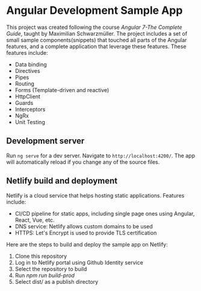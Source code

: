 # Angular Development Sample App

This project was created following the course *Angular 7-The Complete Guide*, taught by Maximilian Schwarzmüller. The project includes a set of small sample components(snippets) that touched all parts of the Angular features, and a complete application that leverage these features. These features include:
- Data binding
- Directives
- Pipes
- Routing
- Forms (Template-driven and reactive)
- HttpClient
- Guards
- Interceptors
- NgRx
- Unit Testing

## Development server

Run `ng serve` for a dev server. Navigate to `http://localhost:4200/`. The app will automatically reload if you change any of the source files.

## Netlify build and deployment
Netlify is a cloud service that helps hosting static applications. Features include:
- CI/CD pipeline for static apps, including single page ones using Angular, React, Vue, etc.
- DNS service: Netlify allows custom domains to be used
- HTTPS: Let's Encrypt is used to provide TLS certification

Here are the steps to build and deploy the sample app on Netlify:
1. Clone this repository
2. Log in to Netlify portal using Github Identity service
3. Select the repository to build
4. Run *npm run build-prod*
5. Select dist/ as a publish directory
